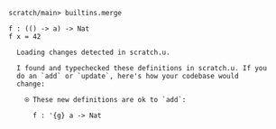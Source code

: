 ``` ucm :hide
scratch/main> builtins.merge
```

``` unison
f : (() -> a) -> Nat
f x = 42
```

``` ucm :added-by-ucm
  Loading changes detected in scratch.u.

  I found and typechecked these definitions in scratch.u. If you
  do an `add` or `update`, here's how your codebase would
  change:
  
    ⍟ These new definitions are ok to `add`:
    
      f : '{g} a -> Nat

```
